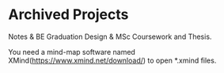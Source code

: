 # Archived Projects
Notes & BE Graduation Design & MSc Coursework and Thesis.

You need a mind-map software named XMind(https://www.xmind.net/download/) to open *.xmind files.
